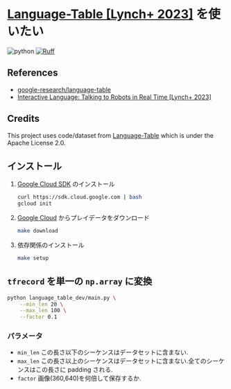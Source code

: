 # [Language-Table [Lynch+ 2023]](https://github.com/google-research/language-table) を使いたい

![python](https://img.shields.io/badge/python-3.10-blue)
[![Ruff](https://img.shields.io/endpoint?url=https://raw.githubusercontent.com/charliermarsh/ruff/main/assets/badge/v2.json)](https://github.com/astral-sh/ruff)

## References

- [google-research/language-table](https://github.com/google-research/language-table)
- [Interactive Language: Talking to Robots in Real Time [Lynch+ 2023]](https://interactive-language.github.io/)

## Credits

This project uses code/dataset from [Language-Table](https://github.com/google-research/language-table) which is under the Apache License 2.0.

## インストール

1. [Google Cloud SDK](https://www.faq.idcf.jp/app/answers/detail/a_id/941/c/98) のインストール

    ```sh
    curl https://sdk.cloud.google.com | bash
    gcloud init
    ```

2. [Google Cloud](https://console.cloud.google.com/storage/browser/gresearch/robotics/language_table_blocktoblock_sim/0.0.1%3Btab=objects?prefix=&forceOnObjectsSortingFiltering=false&pageState=(%22StorageObjectListTable%22:(%22f%22:%22%255B%255D%22))) からプレイデータをダウンロード

    ```sh
    make download
    ```

3. 依存関係のインストール

    ```sh
    make setup
    ```

## `tfrecord` を単一の `np.array` に変換

```sh
python language_table_dev/main.py \
    --min_len 20 \
    --max_len 100 \
    --factor 0.1
```

### パラメータ

- `min_len` この長さ以下のシーケンスはデータセットに含まない.
- `max_len` この長さ以上のシーケンスはデータセットに含まない.全てのシーケンスはこの長さに padding される.
- `factor` 画像(360,640)を何倍して保存するか.
